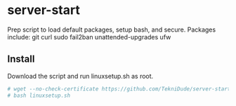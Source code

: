 # server-start

Prep script to load default packages, setup bash, and secure. Packages include: git curl sudo fail2ban unattended-upgrades ufw

## Install

Download the script and run linuxsetup.sh as root.

```bash
# wget --no-check-certificate https://github.com/TekniDude/server-start/raw/master/linuxsetup.sh
# bash linuxsetup.sh
```
